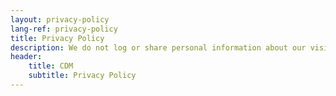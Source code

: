 ```yaml
---
layout: privacy-policy
lang-ref: privacy-policy
title: Privacy Policy
description: We do not log or share personal information about our visitors.
header:
    title: CDM
    subtitle: Privacy Policy
---
```

